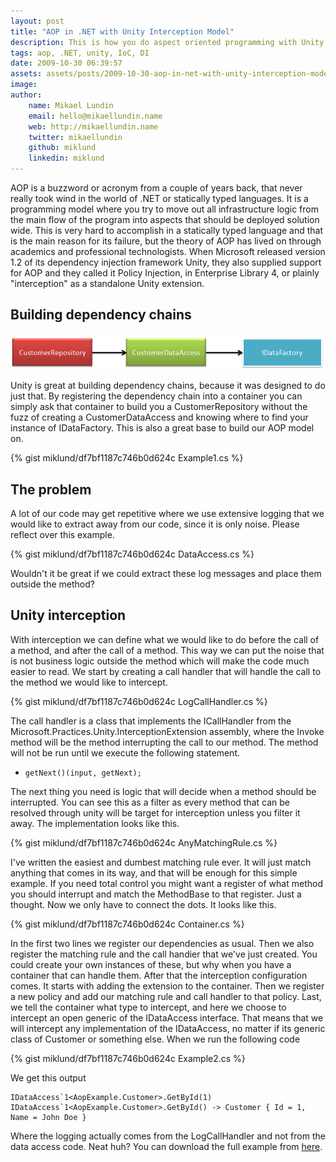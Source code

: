 ```yaml
---
layout: post
title: "AOP in .NET with Unity Interception Model"
description: This is how you do aspect oriented programming with Unity inversion of control container.
tags: aop, .NET, unity, IoC, DI
date: 2009-10-30 06:39:57
assets: assets/posts/2009-10-30-aop-in-net-with-unity-interception-model
image: 
author:
    name: Mikael Lundin
    email: hello@mikaellundin.name
    web: http://mikaellundin.name
    twitter: mikaellundin
    github: miklund
    linkedin: miklund
---
```


AOP is a buzzword or acronym from a couple of years back, that never really took wind in the world of .NET or statically typed languages. It is a programming model where you try to move out all infrastructure logic from the main flow of the program into aspects that should be deployed solution wide.  This is very hard to accomplish in a statically typed language and that is the main reason for its failure, but the theory of AOP has lived on through academics and professional technologists.  When Microsoft released version 1.2 of its dependency injection framework Unity, they also supplied support for AOP and they called it Policy Injection, in Enterprise Library 4, or plainly "interception" as a standalone Unity extension.

## Building dependency chains

![dependency chain](/assets/posts/2009-10-30-aop-in-net-with-unity-interception-model/dependencyChain.png)

Unity is great at building dependency chains, because it was designed to do just that. By registering the dependency chain into a container you can simply ask that container to build you a CustomerRepository without the fuzz of creating a CustomerDataAccess and knowing where to find your instance of IDataFactory. This is also a great base to build our AOP model on.

{% gist miklund/df7bf1187c746b0d624c Example1.cs %}

## The problem

A lot of our code may get repetitive where we use extensive logging that we would like to extract away from our code, since it is only noise. Please reflect over this example.

{% gist miklund/df7bf1187c746b0d624c DataAccess.cs %}

Wouldn't it be great if we could extract these log messages and place them outside the method?

## Unity interception

With interception we can define what we would like to do before the call of a method, and after the call of a method. This way we can put the noise that is not business logic outside the method which will make the code much easier to read. We start by creating a call handler that will handle the call to the method we would like to intercept.

{% gist miklund/df7bf1187c746b0d624c LogCallHandler.cs %}

The call handler is a class that implements the ICallHandler from the Microsoft.Practices.Unity.InterceptionExtension assembly, where the Invoke method will be the method interrupting the call to our method. The method will not be run until we execute the following statement.

* `getNext()(input, getNext);`

The next thing you need is logic that will decide when a method should be interrupted. You can see this as a filter as every method that can be resolved through unity will be target for interception unless you filter it away. The implementation looks like this.

{% gist miklund/df7bf1187c746b0d624c AnyMatchingRule.cs %}

I've written the easiest and dumbest matching rule ever. It will just match anything that comes in its way, and that will be enough for this simple example. If you need total control you might want a register of what method you should interrupt and match the MethodBase to that register. Just a thought.  Now we only have to connect the dots. It looks like this.

{% gist miklund/df7bf1187c746b0d624c Container.cs %}

In the first two lines we register our dependencies as usual. Then we also register the matching rule and the call handier that we've just created. You could create your own instances of these, but why when you have a container that can handle them.  After that the interception configuration comes. It starts with adding the extension to the container. Then we register a new policy and add our matching rule and call handler to that policy. Last, we tell the container what type to intercept, and here we choose to intercept an open generic of the IDataAccess interface. That means that we will intercept any implementation of the IDataAccess, no matter if its generic class of Customer or something else.  When we run the following code

{% gist miklund/df7bf1187c746b0d624c Example2.cs %}

We get this output

```
IDataAccess`1<AopExample.Customer>.GetById(1)
IDataAccess`1<AopExample.Customer>.GetById() -> Customer { Id = 1, Name = John Doe }
```

Where the logging actually comes from the LogCallHandler and not from the data access code. Neat huh? You can download the full example from [here](/assets/posts/2009-10-30-aop-in-net-with-unity-interception-model/AopExample.zip "AOP with Unity example code bundle").
